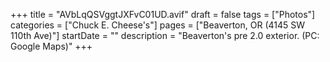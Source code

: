 +++
title = "AVbLqQSVggtJXFvC01UD.avif"
draft = false
tags = ["Photos"]
categories = ["Chuck E. Cheese's"]
pages = ["Beaverton, OR (4145 SW 110th Ave)"]
startDate = ""
description = "Beaverton's pre 2.0 exterior. (PC: Google Maps)"
+++
